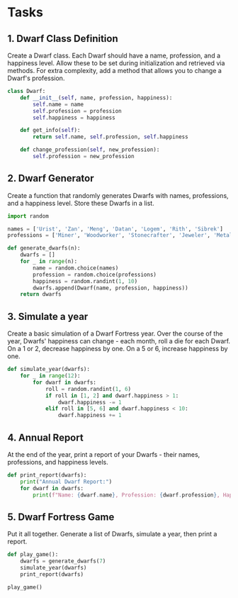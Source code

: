 # Tasks

## 1. Dwarf Class Definition

Create a Dwarf class. Each Dwarf should have a name, profession, and a happiness level. Allow these to be set during initialization and retrieved via methods. For extra complexity, add a method that allows you to change a Dwarf's profession.

```py
class Dwarf:
    def __init__(self, name, profession, happiness):
        self.name = name
        self.profession = profession
        self.happiness = happiness

    def get_info(self):
        return self.name, self.profession, self.happiness

    def change_profession(self, new_profession):
        self.profession = new_profession
```

## 2. Dwarf Generator

Create a function that randomly generates Dwarfs with names, professions, and a happiness level. Store these Dwarfs in a list.

```py
import random

names = ['Urist', 'Zan', 'Meng', 'Datan', 'Logem', 'Rith', 'Sibrek']
professions = ['Miner', 'Woodworker', 'Stonecrafter', 'Jeweler', 'Metalsmith', 'Brewer', 'Farmer']

def generate_dwarfs(n):
    dwarfs = []
    for _ in range(n):
        name = random.choice(names)
        profession = random.choice(professions)
        happiness = random.randint(1, 10)
        dwarfs.append(Dwarf(name, profession, happiness))
    return dwarfs
```

## 3. Simulate a year

Create a basic simulation of a Dwarf Fortress year. Over the course of the year, Dwarfs' happiness can change - each month, roll a die for each Dwarf. On a 1 or 2, decrease happiness by one. On a 5 or 6, increase happiness by one.

```py
def simulate_year(dwarfs):
    for _ in range(12):
        for dwarf in dwarfs:
            roll = random.randint(1, 6)
            if roll in [1, 2] and dwarf.happiness > 1:
                dwarf.happiness -= 1
            elif roll in [5, 6] and dwarf.happiness < 10:
                dwarf.happiness += 1
```

## 4. Annual Report

At the end of the year, print a report of your Dwarfs - their names, professions, and happiness levels.

```py
def print_report(dwarfs):
    print("Annual Dwarf Report:")
    for dwarf in dwarfs:
        print(f"Name: {dwarf.name}, Profession: {dwarf.profession}, Happiness: {dwarf.happiness}")
```

## 5. Dwarf Fortress Game

Put it all together. Generate a list of Dwarfs, simulate a year, then print a report.

```py
def play_game():
    dwarfs = generate_dwarfs(7)
    simulate_year(dwarfs)
    print_report(dwarfs)

play_game()
```
